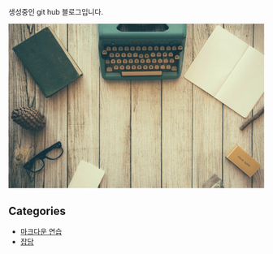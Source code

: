 생성중인 git hub 블로그입니다. 


![main](/Image/desk.png)


## Categories

* [마크다운 연습](Practice/MDPratice.md)
* [잡담](Board/board_reademe.md)

